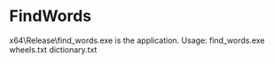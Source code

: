 # FindWords

x64\Release\find_words.exe is the application.
Usage: find_words.exe wheels.txt dictionary.txt
 
